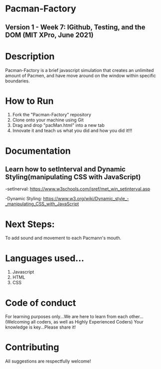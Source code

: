 # Pacman-Factory

## Version 1 - Week 7: IGithub, Testing, and the DOM (MIT XPro, June 2021)

# Description

Pacman-Factory is a brief javascript simulation that creates an unlimited amount of Pacmen, and have move around on the window within specific boundaries. 

# How to Run

1) Fork the "Pacman-Factory" repository
2) Clone onto your machine using Git
3) Drag and drop "pacMan.html" into a new tab
4) Innovate it and teach us what you did and how you did it!!!


# Documentation

## Learn how to setInterval and Dynamic Styling(manipulating CSS with JavaScript)

-setInerval: https://www.w3schools.com/jsref/met_win_setinterval.asp

-Dynamic Styling: https://www.w3.org/wiki/Dynamic_style_-_manipulating_CSS_with_JavaScript

# Next Steps:
To add sound and movement to each Pacmann's mouth.

# Languages used...
1) Javascript
2) HTML
3) CSS

# Code of conduct
For learning purposes only...We are here to learn from each other...(Welcoming all coders, as well as Highly Experienced Coders) Your knowledge is key...Please share it!

# Contributing
All suggestions are respectfully welcome! 
